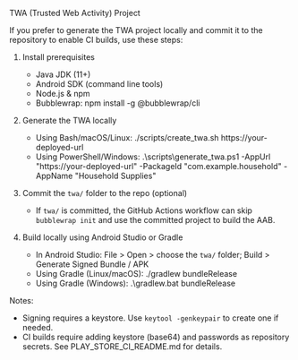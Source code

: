 TWA (Trusted Web Activity) Project

If you prefer to generate the TWA project locally and commit it to the repository to enable CI builds, use these steps:

1. Install prerequisites
   - Java JDK (11+)
   - Android SDK (command line tools)
   - Node.js & npm
   - Bubblewrap: npm install -g @bubblewrap/cli

2. Generate the TWA locally
   - Using Bash/macOS/Linux:
     ./scripts/create_twa.sh https://your-deployed-url
   - Using PowerShell/Windows:
     .\scripts\generate_twa.ps1 -AppUrl "https://your-deployed-url" -PackageId "com.example.household" -AppName "Household Supplies"

3. Commit the `twa/` folder to the repo (optional)
   - If `twa/` is committed, the GitHub Actions workflow can skip `bubblewrap init` and use the committed project to build the AAB.

4. Build locally using Android Studio or Gradle
   - In Android Studio: File > Open > choose the `twa/` folder; Build > Generate Signed Bundle / APK
   - Using Gradle (Linux/macOS): ./gradlew bundleRelease
   - Using Gradle (Windows): .\gradlew.bat bundleRelease

Notes:
- Signing requires a keystore. Use `keytool -genkeypair` to create one if needed.
- CI builds require adding keystore (base64) and passwords as repository secrets. See PLAY_STORE_CI_README.md for details.
